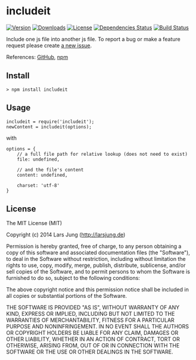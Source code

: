 # includeit

[![Version](http://img.shields.io/npm/v/includeit.svg?style=flat)](https://www.npmjs.org/package/includeit)
[![Downloads](http://img.shields.io/npm/dm/includeit.svg?style=flat)](https://www.npmjs.org/package/includeit)
[![License](http://img.shields.io/npm/l/includeit.svg?style=flat)](https://www.npmjs.org/package/includeit)
[![Dependencies Status](http://img.shields.io/david/lrsjng/includeit.svg?style=flat)](https://david-dm.org/lrsjng/includeit)
[![Build Status](http://img.shields.io/travis/lrsjng/includeit.svg?style=flat)](https://david-dm.org/lrsjng/includeit)

Include one js file into another js file.
To report a bug or make a feature request please create [a new issue](https://github.com/lrsjng/includeit/issues/new).

References: [GitHub](https://github.com/lrsjng/includeit), [npm](https://www.npmjs.org/package/includeit)


## Install

    > npm install includeit


## Usage

    includeit = require('includeit');
    newContent = includeit(options);

with

	options = {
		// a full file path for relative lookup (does not need to exist)
		file: undefined,

		// and the file's content
		content: undefined,

		charset: 'utf-8'
	}


## License
The MIT License (MIT)

Copyright (c) 2014 Lars Jung (http://larsjung.de)

Permission is hereby granted, free of charge, to any person obtaining a copy
of this software and associated documentation files (the "Software"), to deal
in the Software without restriction, including without limitation the rights
to use, copy, modify, merge, publish, distribute, sublicense, and/or sell
copies of the Software, and to permit persons to whom the Software is
furnished to do so, subject to the following conditions:

The above copyright notice and this permission notice shall be included in
all copies or substantial portions of the Software.

THE SOFTWARE IS PROVIDED "AS IS", WITHOUT WARRANTY OF ANY KIND, EXPRESS OR
IMPLIED, INCLUDING BUT NOT LIMITED TO THE WARRANTIES OF MERCHANTABILITY,
FITNESS FOR A PARTICULAR PURPOSE AND NONINFRINGEMENT. IN NO EVENT SHALL THE
AUTHORS OR COPYRIGHT HOLDERS BE LIABLE FOR ANY CLAIM, DAMAGES OR OTHER
LIABILITY, WHETHER IN AN ACTION OF CONTRACT, TORT OR OTHERWISE, ARISING FROM,
OUT OF OR IN CONNECTION WITH THE SOFTWARE OR THE USE OR OTHER DEALINGS IN
THE SOFTWARE.
